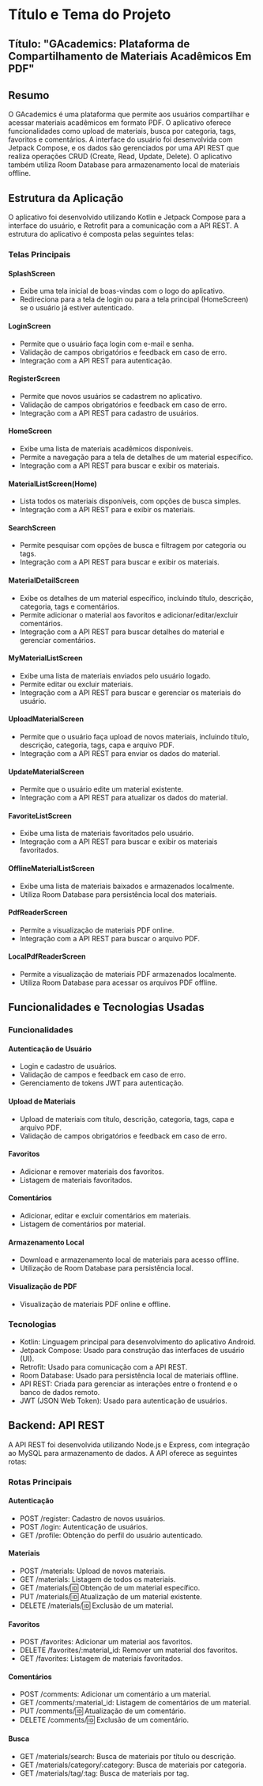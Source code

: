 # Título e Tema do Projeto

## Título: "GAcademics: Plataforma de Compartilhamento de Materiais Acadêmicos Em PDF"

## Resumo
O GAcademics é uma plataforma que permite aos usuários compartilhar e acessar materiais acadêmicos em formato PDF. O aplicativo oferece funcionalidades como upload de materiais, busca por categoria, tags, favoritos e comentários. A interface do usuário foi desenvolvida com Jetpack Compose, e os dados são gerenciados por uma API REST que realiza operações CRUD (Create, Read, Update, Delete). O aplicativo também utiliza Room Database para armazenamento local de materiais offline.

## Estrutura da Aplicação
O aplicativo foi desenvolvido utilizando Kotlin e Jetpack Compose para a interface do usuário, e Retrofit para a comunicação com a API REST. A estrutura do aplicativo é composta pelas seguintes telas:

### Telas Principais

#### SplashScreen
- Exibe uma tela inicial de boas-vindas com o logo do aplicativo.
- Redireciona para a tela de login ou para a tela principal (HomeScreen) se o usuário já estiver autenticado.

#### LoginScreen
- Permite que o usuário faça login com e-mail e senha.
- Validação de campos obrigatórios e feedback em caso de erro.
- Integração com a API REST para autenticação.

#### RegisterScreen
- Permite que novos usuários se cadastrem no aplicativo.
- Validação de campos obrigatórios e feedback em caso de erro.
- Integração com a API REST para cadastro de usuários.

#### HomeScreen
- Exibe uma lista de materiais acadêmicos disponíveis.
- Permite a navegação para a tela de detalhes de um material específico.
- Integração com a API REST para buscar e exibir os materiais.

#### MaterialListScreen(Home)
- Lista todos os materiais disponíveis, com opções de busca simples.
- Integração com a API REST para  e exibir os materiais.

#### SearchScreen
- Permite pesquisar com opções de busca e filtragem por categoria ou tags.
- Integração com a API REST para buscar e exibir os materiais.

#### MaterialDetailScreen
- Exibe os detalhes de um material específico, incluindo título, descrição, categoria, tags e comentários.
- Permite adicionar o material aos favoritos e adicionar/editar/excluir comentários.
- Integração com a API REST para buscar detalhes do material e gerenciar comentários.

#### MyMaterialListScreen
- Exibe uma lista de materiais enviados pelo usuário logado.
- Permite editar ou excluir materiais.
- Integração com a API REST para buscar e gerenciar os materiais do usuário.

#### UploadMaterialScreen
- Permite que o usuário faça upload de novos materiais, incluindo título, descrição, categoria, tags, capa e arquivo PDF.
- Integração com a API REST para enviar os dados do material.

#### UpdateMaterialScreen
- Permite que o usuário edite um material existente.
- Integração com a API REST para atualizar os dados do material.

#### FavoriteListScreen
- Exibe uma lista de materiais favoritados pelo usuário.
- Integração com a API REST para buscar e exibir os materiais favoritados.

#### OfflineMaterialListScreen
- Exibe uma lista de materiais baixados e armazenados localmente.
- Utiliza Room Database para persistência local dos materiais.

#### PdfReaderScreen
- Permite a visualização de materiais PDF online.
- Integração com a API REST para buscar o arquivo PDF.

#### LocalPdfReaderScreen
- Permite a visualização de materiais PDF armazenados localmente.
- Utiliza Room Database para acessar os arquivos PDF offline.

## Funcionalidades e Tecnologias Usadas

### Funcionalidades

#### Autenticação de Usuário
- Login e cadastro de usuários.
- Validação de campos e feedback em caso de erro.
- Gerenciamento de tokens JWT para autenticação.

#### Upload de Materiais
- Upload de materiais com título, descrição, categoria, tags, capa e arquivo PDF.
- Validação de campos obrigatórios e feedback em caso de erro.


#### Favoritos
- Adicionar e remover materiais dos favoritos.
- Listagem de materiais favoritados.

#### Comentários
- Adicionar, editar e excluir comentários em materiais.
- Listagem de comentários por material.

#### Armazenamento Local
- Download e armazenamento local de materiais para acesso offline.
- Utilização de Room Database para persistência local.

#### Visualização de PDF
- Visualização de materiais PDF online e offline.

### Tecnologias
- Kotlin: Linguagem principal para desenvolvimento do aplicativo Android.
- Jetpack Compose: Usado para construção das interfaces de usuário (UI).
- Retrofit: Usado para comunicação com a API REST.
- Room Database: Usado para persistência local de materiais offline.
- API REST: Criada para gerenciar as interações entre o frontend e o banco de dados remoto.
- JWT (JSON Web Token): Usado para autenticação de usuários.

## Backend: API REST
A API REST foi desenvolvida utilizando Node.js e Express, com integração ao MySQL para armazenamento de dados. A API oferece as seguintes rotas:

### Rotas Principais

#### Autenticação
- POST /register: Cadastro de novos usuários.
- POST /login: Autenticação de usuários.
- GET /profile: Obtenção do perfil do usuário autenticado.

#### Materiais
- POST /materials: Upload de novos materiais.
- GET /materials: Listagem de todos os materiais.
- GET /materials/:id: Obtenção de um material específico.
- PUT /materials/:id: Atualização de um material existente.
- DELETE /materials/:id: Exclusão de um material.

#### Favoritos
- POST /favorites: Adicionar um material aos favoritos.
- DELETE /favorites/:material_id: Remover um material dos favoritos.
- GET /favorites: Listagem de materiais favoritados.

#### Comentários
- POST /comments: Adicionar um comentário a um material.
- GET /comments/:material_id: Listagem de comentários de um material.
- PUT /comments/:id: Atualização de um comentário.
- DELETE /comments/:id: Exclusão de um comentário.

#### Busca
- GET /materials/search: Busca de materiais por título ou descrição.
- GET /materials/category/:category: Busca de materiais por categoria.
- GET /materials/tag/:tag: Busca de materiais por tag.